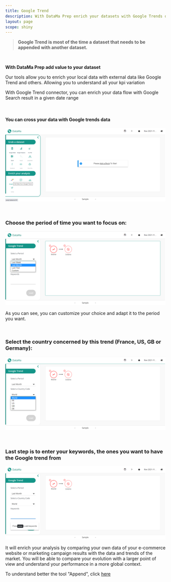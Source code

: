 ```yaml
---
title: Google Trend
description: With DataMa Prep enrich your datasets with Google Trends data.
layout: page
scope: shiny
---
```


> **Google Trend is most of the time a dataset that needs to be appended with another dataset.**

<br>

**With DataMa Prep add value to your dataset**

Our tools allow you to enrich your local data with external data like Google Trend and others. Allowing you to understand all your kpi variation

With Google Trend connector, you can enrich your data flow with Google Search result in a given date range

<br>

#### You can cross your data with Google trends data

![image](images/Googletrendstep1.png)

<br>

### Choose the period of time you want to focus on:

![image](images/Googletrendstep2.png)

As you can see, you can customize your choice and adapt it to the period you want.

<br>

### Select the country concerned by this trend (France, US, GB or Germany):

![image](images/Googletrendstep3.png)

<br>

### Last step is to enter your keywords, the ones you want to have the Google trend from

![image](images/Googletrendstep4.png)

It will enrich your analysis by comparing your own data of your e-commerce website or marketing campaign results with the data and trends of the market. You will be able to compare your evolution with a larger point of view and understand your performance in a more global context.

To understand better the tool "Append", click [here]({{site.url}}/{{site.baseurl}}/core_app/prep/sidebar/actions/Append.html)
